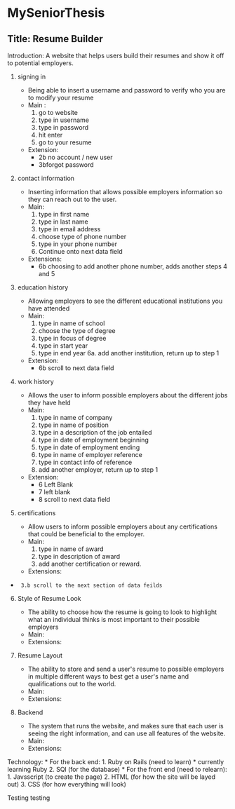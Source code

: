 # MySeniorThesis

## Title: Resume Builder

Introduction: 
A website that helps users build their resumes and show it off to potential employers.

1. signing in
	* Being able to insert a username and password to verify who you are to modify your resume
	* Main :
		1. go to website
		2. type in username
		3. type in password
		4. hit enter
		5. go to your resume
	* Extension:
		* 2b no account / new user
		* 3bforgot password


2. contact information
	* Inserting information that allows possible employers information so they can reach out to the user.
	* Main: 	
		1. type in first name
		2. type in last name
		3. type in email address
		4. choose type of phone number
		5. type in your phone number
		6. Continue onto next data field
	* Extensions:
		* 6b choosing to add another phone number, adds another steps 4 and 5


3. education history
	* Allowing employers to see the different educational institutions you have attended
	* Main:	
		1. type in name of school
		2. choose the type of degree
		3. type in focus of degree
		4. type in start year
		5. type in end year
		6a. add another institution, return up to step 1
	* Extension:
		* 6b scroll to next data field


4. work history
	* Allows the user to inform possible employers about the different jobs they have held
	* Main:	
		1. type in name of company
		2. type in name of position
		3. type in a description of the job entailed
		4. type in date of employment beginning
		5. type in date of employment ending
		6. type in name of employer reference
		7. type in contact info of reference
		8. add another employer, return up to step 1
	* Extension:
		* 6 Left Blank
 		* 7 left blank
 		* 8 scroll to next data field


5. certifications
	* Allow users to inform possible employers about any certifications that could be beneficial to the employer.
	* Main:
  		1. type in name of award
  		2. type in description of award
		3. add another certification or reward.
	* Extensions:
 * 		3.b scroll to the next section of data feilds


6. Style of Resume Look
	* The ability to choose how the resume is going to look to highlight what an individual thinks is most important to their possible employers
	* Main:
	* Extensions:


7. Resume Layout
	* The ability to store and send a user's resume to possible employers in multiple different ways to best get a user's name and qualifications out to the world.
	* Main:
	* Extensions:


8. Backend
	* The system that runs the website, and makes sure that each user is seeing the right information, and can use all features of the website.
	* Main:
	* Extensions:


Technology:
	* For the back end:
 		1. Ruby on Rails (need to learn)
   			* currently learning Ruby
   		2. SQl (for the database)
     	* For the front end (need to relearn):
      		1. Javsscript (to create the page)
		2. HTML (for how the site will be layed out)
  		3. CSS (for how everything will look)

Testing
testing
